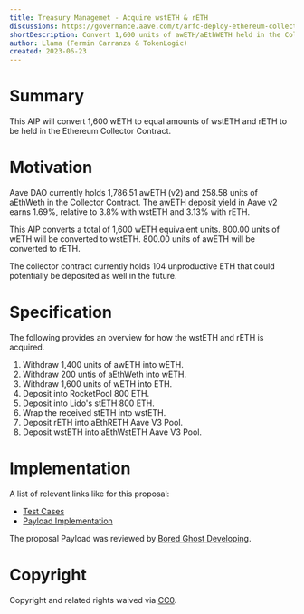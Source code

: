 ```yaml
---
title: Treasury Managemet - Acquire wstETH & rETH
discussions: https://governance.aave.com/t/arfc-deploy-ethereum-collector-contract/12205/5
shortDescription: Convert 1,600 units of awETH/aEthWETH held in the Collector Contract to the equivalent of 800 units of both wstETH and rETH.
author: Llama (Fermin Carranza & TokenLogic)
created: 2023-06-23
---
```


# Summary

This AIP will convert 1,600 wETH to equal amounts of wstETH and rETH to be held in the Ethereum Collector Contract.

# Motivation

Aave DAO currently holds 1,786.51 awETH (v2) and 258.58 units of aEthWeth in the Collector Contract. The awETH deposit yield in Aave v2 earns 1.69%, relative to 3.8% with wstETH and 3.13% with rETH.

This AIP converts a total of 1,600 wETH equivalent units. 800.00 units of wETH will be converted to wstETH.
800.00 units of awETH will be converted to rETH.

The collector contract currently holds 104 unproductive ETH that could potentially be deposited as well in the future.

# Specification

The following provides an overview for how the wstETH and rETH is acquired.

1. Withdraw 1,400 units of awETH into wETH.
2. Withdraw 200 untis of aEthWeth into wETH.
3. Withdraw 1,600 units of wETH into ETH.
4. Deposit into RocketPool 800 ETH.
5. Deposit into Lido's stETH 800 ETH.
6. Wrap the received stETH into wstETH.
7. Deposit rETH into aEthRETH Aave V3 Pool.
8. Deposit wstETH into aEthWstETH Aave V3 Pool.

# Implementation

A list of relevant links like for this proposal:

- [Test Cases](https://github.com/bgd-labs/aave-proposals/blob/main/src/AaveV3StrategicAssets_20230622/AaveV3StrategicAssets_20220622PayloadTest.t.sol)
- [Payload Implementation](https://github.com/bgd-labs/aave-proposals/blob/main/src/AaveV3StrategicAssets_20230622/AaveV3StrategicAssets_20220622Payload.sol)

The proposal Payload was reviewed by [Bored Ghost Developing](https://bgdlabs.com/).

# Copyright

Copyright and related rights waived via [CC0](https://creativecommons.org/publicdomain/zero/1.0/).
